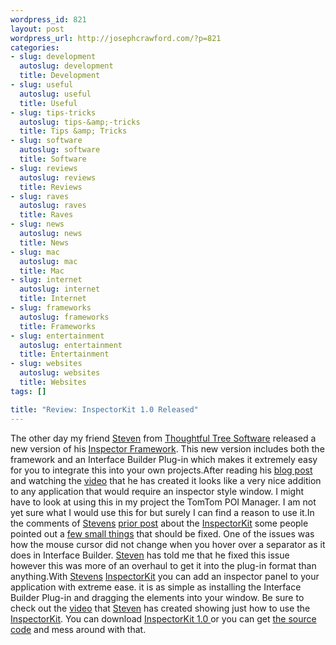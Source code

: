 ```yaml
--- 
wordpress_id: 821
layout: post
wordpress_url: http://josephcrawford.com/?p=821
categories: 
- slug: development
  autoslug: development
  title: Development
- slug: useful
  autoslug: useful
  title: Useful
- slug: tips-tricks
  autoslug: tips-&amp;-tricks
  title: Tips &amp; Tricks
- slug: software
  autoslug: software
  title: Software
- slug: reviews
  autoslug: reviews
  title: Reviews
- slug: raves
  autoslug: raves
  title: Raves
- slug: news
  autoslug: news
  title: News
- slug: mac
  autoslug: mac
  title: Mac
- slug: internet
  autoslug: internet
  title: Internet
- slug: frameworks
  autoslug: frameworks
  title: Frameworks
- slug: entertainment
  autoslug: entertainment
  title: Entertainment
- slug: websites
  autoslug: websites
  title: Websites
tags: []

title: "Review: InspectorKit 1.0 Released"
---
```

The other day my friend [Steven](http://www.degutis.org/) from [Thoughtful Tree Software](http://www.thoughtfultree.com/) released a new version of his [Inspector Framework](http://www.degutis.org/dev/open-source/2009/03/09/introducing-inspectorkit/).  This new version includes both the framework and an Interface Builder Plug-in which makes it extremely easy for you to integrate this into your own projects.After reading his [blog post](http://www.degutis.org/dev/open-source/2009/03/09/introducing-inspectorkit/) and watching the [video](http://www.degutis.org/extra/InspectorKit.mov) that he has created it looks like a very nice addition to any application that would require an inspector style window.  I might have to look at using this in my project the TomTom POI Manager.  I am not yet sure what I would use this for but surely I can find a reason to use it.<!--more-->In the comments of [Stevens](http://www.degutis.org/) [prior post](http://www.degutis.org/dev/2009/02/26/inspector-panel-for-leopard/) about the [InspectorKit](http://www.degutis.org/dev/open-source/2009/03/09/introducing-inspectorkit/) some people pointed out a [few small things](http://www.degutis.org/dev/2009/02/26/inspector-panel-for-leopard/comment-page-1/#comment-6) that should be fixed.  One of the issues was how the mouse cursor did not change when you hover over a separator as it does in Interface Builder.  [Steven](http://www.degutis.org/) has told me that he fixed this issue however this was more of an overhaul to get it into the plug-in format than anything.With [Stevens](http://www.degutis.org/) [InspectorKit](http://www.degutis.org/dev/open-source/2009/03/09/introducing-inspectorkit/) you can add an inspector panel to your application with extreme ease.  it is as simple as installing the Interface Builder Plug-in and dragging the elements into your window.  Be sure to check out the [video](http://www.degutis.org/extra/InspectorKit.mov) that [Steven](http://www.degutis.org/) has created showing just how to use the [InspectorKit](http://www.degutis.org/dev/open-source/2009/03/09/introducing-inspectorkit/).  You can download [InspectorKit 1.0 ](http://www.degutis.org/extra/InspectorKit-1.0.zip)or you can get [the source code](http://github.com/sdegutis/inspectorkit.framework/zipball/master) and mess around with that.
